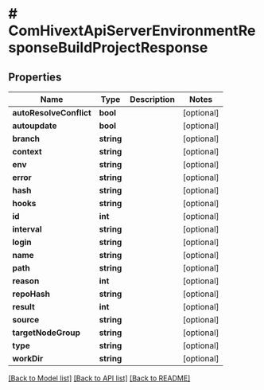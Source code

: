 # # ComHivextApiServerEnvironmentResponseBuildProjectResponse

## Properties

Name | Type | Description | Notes
------------ | ------------- | ------------- | -------------
**autoResolveConflict** | **bool** |  | [optional]
**autoupdate** | **bool** |  | [optional]
**branch** | **string** |  | [optional]
**context** | **string** |  | [optional]
**env** | **string** |  | [optional]
**error** | **string** |  | [optional]
**hash** | **string** |  | [optional]
**hooks** | **string** |  | [optional]
**id** | **int** |  | [optional]
**interval** | **string** |  | [optional]
**login** | **string** |  | [optional]
**name** | **string** |  | [optional]
**path** | **string** |  | [optional]
**reason** | **int** |  | [optional]
**repoHash** | **string** |  | [optional]
**result** | **int** |  | [optional]
**source** | **string** |  | [optional]
**targetNodeGroup** | **string** |  | [optional]
**type** | **string** |  | [optional]
**workDir** | **string** |  | [optional]

[[Back to Model list]](../../README.md#models) [[Back to API list]](../../README.md#endpoints) [[Back to README]](../../README.md)

